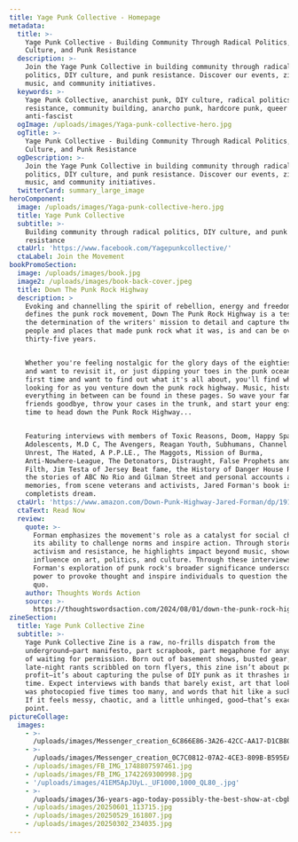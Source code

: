```yaml
---
title: Yage Punk Collective - Homepage
metadata:
  title: >-
    Yage Punk Collective - Building Community Through Radical Politics, DIY
    Culture, and Punk Resistance
  description: >-
    Join the Yage Punk Collective in building community through radical
    politics, DIY culture, and punk resistance. Discover our events, zines,
    music, and community initiatives.
  keywords: >-
    Yage Punk Collective, anarchist punk, DIY culture, radical politics, punk
    resistance, community building, anarcho punk, hardcore punk, queer punk,
    anti-fascist
  ogImage: /uploads/images/Yaga-punk-collective-hero.jpg
  ogTitle: >-
    Yage Punk Collective - Building Community Through Radical Politics, DIY
    Culture, and Punk Resistance
  ogDescription: >-
    Join the Yage Punk Collective in building community through radical
    politics, DIY culture, and punk resistance. Discover our events, zines,
    music, and community initiatives.
  twitterCard: summary_large_image
heroComponent:
  image: /uploads/images/Yaga-punk-collective-hero.jpg
  title: Yage Punk Collective
  subtitle: >-
    Building community through radical politics, DIY culture, and punk
    resistance
  ctaUrl: 'https://www.facebook.com/Yagepunkcollective/'
  ctaLabel: Join the Movement
bookPromoSection:
  image: /uploads/images/book.jpg
  image2: /uploads/images/book-back-cover.jpeg
  title: Down The Punk Rock Highway
  description: >
    Evoking and channelling the spirit of rebellion, energy and freedom that
    defines the punk rock movement, Down The Punk Rock Highway is a testament to
    the determination of the writers' mission to detail and capture the scene,
    people and places that made punk rock what it was, is and can be over
    thirty-five years.


    Whether you're feeling nostalgic for the glory days of the eighties scene
    and want to revisit it, or just dipping your toes in the punk ocean for the
    first time and want to find out what it's all about, you'll find what you're
    looking for as you venture down the punk rock highway. Music, history and
    everything in between can be found in these pages. So wave your family and
    friends goodbye, throw your cases in the trunk, and start your engine. It's
    time to head down the Punk Rock Highway...


    Featuring interviews with members of Toxic Reasons, Doom, Happy Spastics,
    Adolescents, M.D C, The Avengers, Reagan Youth, Subhumans, Channel 3, Social
    Unrest, The Hated, A P.P.LE., The Maggots, Mission of Burma,
    Anti-Nowhere-League, The Detonators, Distraught, False Prophets and Icons of
    Filth, Jim Testa of Jersey Beat fame, the History of Danger House Records,
    the stories of ABC No Rio and Gilman Street and personal accounts and
    memories, from scene veterans and activists, Jared Forman's book is a punk
    completists dream.
  ctaUrl: 'https://www.amazon.com/Down-Punk-Highway-Jared-Forman/dp/1916864368'
  ctaText: Read Now
  review:
    quote: >-
      Forman emphasizes the movement's role as a catalyst for social change and
      its ability to challenge norms and inspire action. Through stories of
      activism and resistance, he highlights impact beyond music, showcasing its
      influence on art, politics, and culture. Through these interviews,
      Forman's exploration of punk rock's broader significance underscores the
      power to provoke thought and inspire individuals to question the status
      quo.
    author: Thoughts Words Action
    source: >-
      https://thoughtswordsaction.com/2024/08/01/down-the-punk-rock-highway-by-jared-forman-earth-island-books/
zineSection:
  title: Yage Punk Collective Zine
  subtitle: >-
    Yage Punk Collective Zine is a raw, no-frills dispatch from the
    underground—part manifesto, part scrapbook, part megaphone for anyone sick
    of waiting for permission. Born out of basement shows, busted gear, and
    late-night rants scribbled on torn flyers, this zine isn’t about polish or
    profit—it’s about capturing the pulse of DIY punk as it thrashes in real
    time. Expect interviews with bands that barely exist, art that looks like it
    was photocopied five times too many, and words that hit like a sucker punch.
    If it feels messy, chaotic, and a little unhinged, good—that’s exactly the
    point.
pictureCollage:
  images:
    - >-
      /uploads/images/Messenger_creation_6C866E86-3A26-42CC-AA17-D1CB8078A797.jpeg
    - >-
      /uploads/images/Messenger_creation_0C7C0812-07A2-4CE3-809B-B595EA5A0302.jpeg
    - /uploads/images/FB_IMG_1748807597461.jpg
    - /uploads/images/FB_IMG_1742269300998.jpg
    - '/uploads/images/41EM5ApJUyL._UF1000,1000_QL80_.jpg'
    - >-
      /uploads/images/36-years-ago-today-possibly-the-best-show-at-cbgbs-v0-64cpv5pr1mae1.jpeg
    - /uploads/images/20250601_113715.jpg
    - /uploads/images/20250529_161807.jpg
    - /uploads/images/20250302_234035.jpg
---
```


